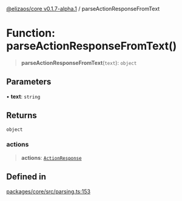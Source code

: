 [@elizaos/core v0.1.7-alpha.1](../) / parseActionResponseFromText

# Function: parseActionResponseFromText()

> **parseActionResponseFromText**(`text`): `object`

## Parameters

• **text**: `string`

## Returns

`object`

### actions

> **actions**: [`ActionResponse`](../interfaces/ActionResponse.md)

## Defined in

[packages/core/src/parsing.ts:153](https://github.com/elizaOS/eliza/blob/main/packages/core/src/parsing.ts#L153)
